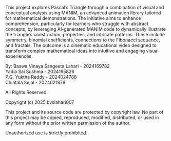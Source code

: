 This project explores Pascal’s Triangle through a combination of visual and conceptual analysis using MANIM, an advanced animation library tailored for mathematical demonstrations. 
The initiative aims to enhance comprehension, particularly for learners who struggle with abstract concepts, by leveraging AI-generated MANIM code to dynamically illustrate the triangle’s construction, properties, and intricate patterns. 
These include symmetry, binomial coefficients, connections to the Fibonacci sequence, and fractals. 
The outcome is a cinematic educational video designed to transform complex mathematical ideas into intuitive and engaging visual experiences.

By:
Baswa Vinaya Sangeeta Lahari - 2024169782  
Yadla Sai Sushma - 2024165826  
P.G. Yuktha Reddy - 2024024788  
Chintala Sejal - 2024021878  

All Rights Reserved

Copyright (c) 2025 bvslahari007

This project and its source code are protected by copyright law.
No part of this project may be copied, reproduced, modified, distributed,
or used in any form without the prior written permission of the author.

Unauthorized use is strictly prohibited.
